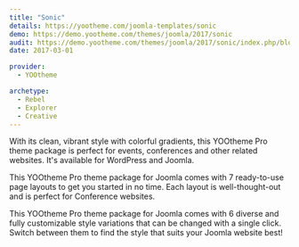 ```yaml
---
title: "Sonic"
details: https://yootheme.com/joomla-templates/sonic
demo: https://demo.yootheme.com/themes/joomla/2017/sonic
audit: https://demo.yootheme.com/themes/joomla/2017/sonic/index.php/blog
date: 2017-03-01

provider:
  - YOOtheme

archetype:
  - Rebel
  - Explorer
  - Creative
---
```


With its clean, vibrant style with colorful gradients, this YOOtheme Pro theme package is perfect for events, conferences and other related websites. It's available for WordPress and Joomla.

This YOOtheme Pro theme package for Joomla comes with 7 ready-to-use page layouts to get you started in no time. Each layout is well-thought-out and is perfect for Conference websites.

This YOOtheme Pro theme package for Joomla comes with 6 diverse and fully customizable style variations that can be changed with a single click. Switch between them to find the style that suits your Joomla website best!
